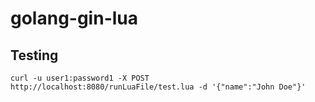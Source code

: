 # golang-gin-lua

## Testing
```
curl -u user1:password1 -X POST http://localhost:8080/runLuaFile/test.lua -d '{"name":"John Doe"}'
```